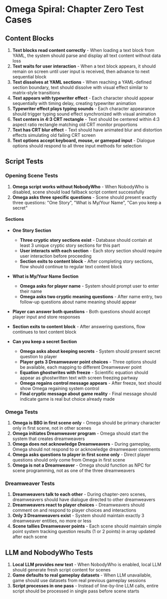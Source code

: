 # Omega Spiral: Chapter Zero Test Cases

## Content Blocks

1. **Text blocks read content correctly** - When loading a text block from YAML, the system should parse and display all text content without data loss
2. **Text waits for user interaction** - When a text block appears, it should remain on screen until user input is received, then advance to next sequential block
3. **Text dissolves at YAML sections** - When reaching a YAML-defined section boundary, text should dissolve with visual effect similar to matrix-style transitions
4. **Text appears with typewriter effect** - Each character should appear sequentially with timing delay, creating typewriter animation
5. **Typewriter effect plays typing sounds** - Each character appearance should trigger typing sound effect synchronized with visual animation
6. **Text centers in 4:3 CRT rectangle** - Text should be centered within 4:3 aspect ratio rectangle matching old CRT monitor proportions
7. **Text has CRT blur effect** - Text should have animated blur and distortion effects simulating old failing CRT screen
8. **Text options accept keyboard, mouse, or gamepad input** - Dialogue options should respond to all three input methods for selection

## Script Tests

### Opening Scene Tests

1. **Omega script works without NobodyWho** - When NobodyWho is disabled, scene should load fallback script content successfully
2. **Omega asks three specific questions** - Scene should present exactly three questions: "One Story", "What is My/Your Name", "Can you keep a secret"

#### Sections

- **One Story Section**
  - **Three cryptic story sections exist** - Database should contain at least 3 unique cryptic story sections for this part
  - **User interacts with each section** - Each story section should require user interaction before proceeding
  - **Section exits to content block** - After completing story sections, flow should continue to regular text content block

- **What is My/Your Name Section**
  - **Omega asks for player name** - System should prompt user to enter their name
  - **Omega asks two cryptic meaning questions** - After name entry, two follow-up questions about name meaning should appear
 - **Player can answer both questions** - Both questions should accept player input and store responses
  - **Section exits to content block** - After answering questions, flow continues to text content block

- **Can you keep a secret Section**
  - **Omega asks about keeping secrets** - System should present secret question to player
  - **Player gets 3 Dreamweaver point choices** - Three options should be available, each mapping to different Dreamweaver point
  - **Equation ghostwrites with freeze** - Scientific equation should appear as ghostwritten text with screen freezing partway
  - **Omega regains control message appears** - After freeze, text should show Omega regaining system control
  - **Final cryptic message about game reality** - Final message should indicate game is real but choice already made

### Omega Tests

1. **Omega is BBG in first scene only** - Omega should be primary character only in first scene, not in other scenes
2. **Omega initiates Dreamweaver program** - Omega should start the system that creates dreamweavers
3. **Omega does not acknowledge Dreamweavers** - During gameplay, Omega should not respond to or acknowledge dreamweaver comments
4. **Omega asks questions to player in first scene only** - Direct player questions should only come from Omega in first scene
5. **Omega is not a Dreamweaver** - Omega should function as NPC for scene programming, not as one of the three dreamweavers

### Dreamweaver Tests

1. **Dreamweavers talk to each other** - During chapter-zero scenes, dreamweavers should have dialogue directed to other dreamweavers
2. **Dreamweavers react to player choices** - Dreamweavers should comment on and respond to player choices and interactions
3. **Only 3 Dreamweavers exist** - System should maintain exactly 3 dreamweaver entities, no more or less
4. **Scene tallies Dreamweaver points** - Each scene should maintain simple point system tracking question results (1 or 2 points) in array updated after each scene

## LLM and NobodyWho Tests

1. **Local LLM provides new text** - When NobodyWho is enabled, local LLM should generate fresh script content for scenes
2. **Game defaults to real gameplay datasets** - When LLM unavailable, game should use datasets from real previous gameplay sessions
3. **Script processes in one pass** - Instead of line-by-line LLM calls, entire script should be processed in single pass before scene starts
